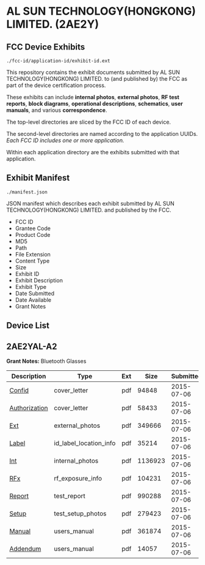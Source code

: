 # AL SUN TECHNOLOGY(HONGKONG) LIMITED. (2AE2Y)
## FCC Device Exhibits

```
./fcc-id/application-id/exhibit-id.ext
```

This repository contains the exhibit documents submitted by AL SUN TECHNOLOGY(HONGKONG) LIMITED. to (and published by) the FCC as part of the device certification process.

These exhibits can include **internal photos**, **external photos**, **RF test reports**, **block diagrams**, **operational descriptions**, **schematics**, **user manuals**, and various **correspondence**.

The top-level directories are sliced by the FCC ID of each device.

The second-level directories are named according to the application UUIDs. *Each FCC ID includes one or more application.*

Within each application directory are the exhibits submitted with that application. 

## Exhibit Manifest

```
./manifest.json
```

JSON manifest which describes each exhibit submitted by AL SUN TECHNOLOGY(HONGKONG) LIMITED. and published by the FCC.

- FCC ID
- Grantee Code
- Product Code
- MD5
- Path
- File Extension
- Content Type
- Size
- Exhibit ID
- Exhibit Description
- Exhibit Type
- Date Submitted
- Date Available
- Grant Notes

## Device List
## 2AE2YAL-A2
**Grant Notes:** Bluetooth Glasses

| Description | Type | Ext | Size | Submitted | Available |
| ----------- | ---- | --- | ---- | --------- | --------- |
| [Confid](2AE2YAL-A2/505ca3d7229bcd1a9496d8c28b6fa686/2667541.pdf) | cover_letter | pdf | 94848 | 2015-07-06 | 2015-07-06 |
| [Authorization](2AE2YAL-A2/505ca3d7229bcd1a9496d8c28b6fa686/2667542.pdf) | cover_letter | pdf | 58433 | 2015-07-06 | 2015-07-06 |
| [Ext](2AE2YAL-A2/505ca3d7229bcd1a9496d8c28b6fa686/2667543.pdf) | external_photos | pdf | 349666 | 2015-07-06 | 2015-07-06 |
| [Label](2AE2YAL-A2/505ca3d7229bcd1a9496d8c28b6fa686/2667545.pdf) | id_label_location_info | pdf | 35214 | 2015-07-06 | 2015-07-06 |
| [Int](2AE2YAL-A2/505ca3d7229bcd1a9496d8c28b6fa686/2667544.pdf) | internal_photos | pdf | 1136923 | 2015-07-06 | 2015-07-06 |
| [RFx](2AE2YAL-A2/505ca3d7229bcd1a9496d8c28b6fa686/2667546.pdf) | rf_exposure_info | pdf | 104231 | 2015-07-06 | 2015-07-06 |
| [Report](2AE2YAL-A2/505ca3d7229bcd1a9496d8c28b6fa686/2667540.pdf) | test_report | pdf | 990288 | 2015-07-06 | 2015-07-06 |
| [Setup](2AE2YAL-A2/505ca3d7229bcd1a9496d8c28b6fa686/2667547.pdf) | test_setup_photos | pdf | 279423 | 2015-07-06 | 2015-07-06 |
| [Manual](2AE2YAL-A2/505ca3d7229bcd1a9496d8c28b6fa686/2667548.pdf) | users_manual | pdf | 361874 | 2015-07-06 | 2015-07-06 |
| [Addendum](2AE2YAL-A2/505ca3d7229bcd1a9496d8c28b6fa686/2667549.pdf) | users_manual | pdf | 14057 | 2015-07-06 | 2015-07-06 |
